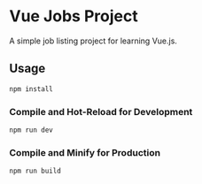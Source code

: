 # Vue Jobs Project

A simple job listing project for learning Vue.js.

## Usage

```sh
npm install
```

### Compile and Hot-Reload for Development

```sh
npm run dev
```

### Compile and Minify for Production

```sh
npm run build
```
